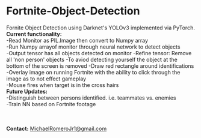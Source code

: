 # Fortnite-Object-Detection
Fornite Object Detection using Darknet's YOLOv3 implemented via PyTorch.<br>
<b>Current functionality:</b><br>
-Read Monitor as PIL.Image then convert to Numpy array<br>
-Run Numpy arrayof monitor through neural network to detect objects<br> 
-Output tensor has all objects detected on monitor 
-Refine tensor: Remove all 'non person' objects 
-To aviod detecting yourself the object at the bottom of the screen is removed
-Draw red rectangle around identifications <br>
-Overlay image on running Fortnite with the ability to click through the image as to not effect gameplay<br>
-Mouse fires when target is in the cross hairs
<br>
<b>Future Updates:</b><br>
-Distinguish between persons identified. i.e. teammates vs. enemies<br>
-Train NN based on Fortnite footage

<br><br>
<b>Contact:</b> MichaelRomeroJr1@gmail.com
